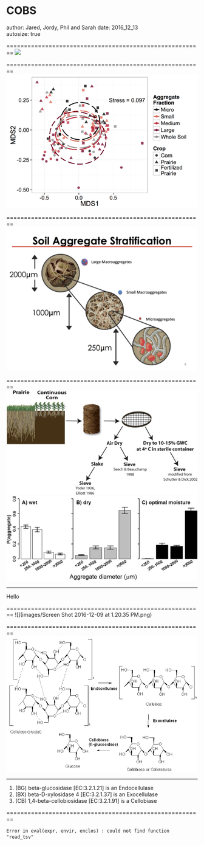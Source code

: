 COBS
========================================================
author: Jared, Jordy, Phil and Sarah 
date: 2016_12_13        
autosize: true

========================================================
![](images/COBSPIC.png) 

========================================================
![](images/COBScomposition.png)

========================================================
![](images/AGGdist.png)

========================================================
![](images/sieveing.jpg)
![](images/sieve_moisture.jpg)
***
Hello

========================================================
![](images/Screen Shot 2016-12-09 at 1.20.35 PM.png)

========================================================
![](images/Types_of_Cellulase2.png)
***
  1. (BG) beta-glucosidase [EC:3.2.1.21] is an Endocellulase
  2. (BX) beta-D-xylosidase 4 [EC:3.2.1.37] is an Exocellulase
  3. (CB) 1,4-beta-cellobiosidase [EC:3.2.1.91] is a Cellobiase
  
========================================================





```
Error in eval(expr, envir, enclos) : could not find function "read_tsv"
```
